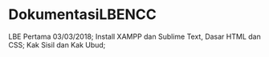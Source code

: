# DokumentasiLBENCC
LBE Pertama 03/03/2018; Install XAMPP dan Sublime Text, Dasar HTML dan CSS; Kak Sisil dan Kak Ubud;
